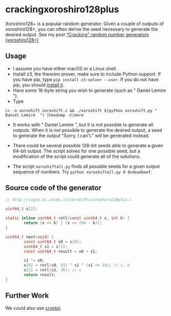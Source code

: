 # crackingxoroshiro128plus

Xoroshiro128+ is a popular random generator. Given a couple of outputs of xoroshiro128+, you can often derive the seed necessary to generate the desired output. See my post  [“Cracking” random number generators (xoroshiro128+)](https://lemire.me/blog/2017/08/22/cracking-random-number-generators-xoroshiro128/)

## Usage

- I assume you have either macOS or a Linux shell.
- Install z3, the theorem prover, make sure to include Python support. If you have pip, type ``pip install z3-solver --user``. If you do not have pip, you should [install it](https://pip.readthedocs.io/en/stable/installing/).
- Have some 16-byte string you wish to generate (such as " Daniel Lemire  ").
- Type
```
cc -o xoroshift xoroshift.c && ./xoroshift $(python xoroshift.py " Daniel Lemire  ") |hexdump -C|more
```
- It works with " Daniel Lemire  ", but it is not possible to generate all outputs. When it is not possible to generate the desired output, a seed to generate the output "Sorry,  I can't." will be generated instead.
- There could be several possible 128-bit seeds able to generate a given 64-bit output. The script solves for one possible seed, but a modification of the script could generate all of the solutions.

- The script ``xoroshiftall.py`` finds all possible seeds for a given output sequence of numbers. Try ``python xoroshiftall.py 0 0xdeadbeef``.

## Source code of the generator

```C
// http://vigna.di.unimi.it/xorshift/xoroshiro128plus.c

uint64_t s[2];

static inline uint64_t rotl(const uint64_t x, int k) {
        return (x << k) | (x >> (64 - k));
}

uint64_t next(void) {
        const uint64_t s0 = s[0];
        uint64_t s1 = s[1];
        const uint64_t result = s0 + s1;

        s1 ^= s0;
        s[0] = rotl(s0, 55) ^ s1 ^ (s1 << 14); // a, b
        s[1] = rotl(s1, 36); // c
        return result;
}
```

## Further Work


We could also use [cryptol](https://github.com/GaloisInc/cryptol).
